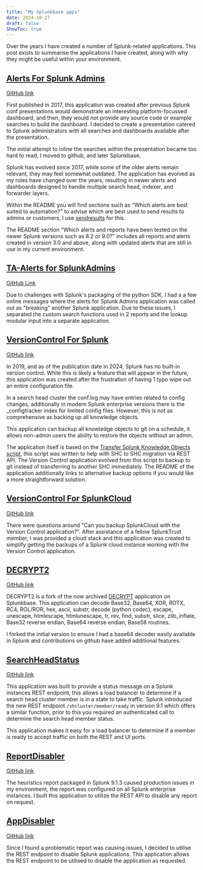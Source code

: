 ```yaml
---
title: "My Splunkbase apps"
date: 2024-10-27
draft: false
ShowToc: true
---
```


Over the years I have created a number of Splunk-related applications. This post exists to summarise the applications I have created, along with why they might be useful within your environment.

## [Alerts For Splunk Admins](https://splunkbase.splunk.com/app/3796)
[GitHub link](https://github.com/gjanders/SplunkAdmins)

First published in 2017, this application was created after previous Splunk conf presentations would demonstrate an interesting platform-focussed dashboard, and then, they would not provide any source code or example searches to build the dashboard. I decided to create a presentation catered to Splunk administrators with all searches and dashboards available after the presentation.

The initial attempt to inline the searches within the presentation became too hard to read, I moved to github, and later Splunkbase.

Splunk has evolved since 2017, while some of the older alerts remain relevant, they may feel somewhat outdated. The application has evolved as my roles have changed over the years, resulting in newer alerts and dashboards designed to handle multiple search head, indexer, and forwarder layers.

Within the README you will find sections such as "Which alerts are best suited to automation?" to advise which are best used to send results to admins or customers, I use [sendresults](https://splunkbase.splunk.com/app/1794) for this.

The README section "Which alerts and reports have been tested on the newer Splunk versions such as 8.2 or 9.0?" includes all reports and alerts created in version 3.0 and above, along with updated alerts that are still in use in my current environment.

## [TA-Alerts for SplunkAdmins](https://splunkbase.splunk.com/app/6518)
[GitHub Link](https://github.com/gjanders/TA-SplunkAdmins)

Due to challenges with Splunk's packaging of the python SDK, I had a a few online messages where the alerts for Splunk Admins application was called out as "breaking" another Splunk application. Due to these issues, I separated the custom search functions used in 2 reports and the lookup modular input into a separate application.

## [VersionControl For Splunk](https://splunkbase.splunk.com/app/4355)
[GitHub link](https://github.com/gjanders/SplunkVersionControl)

In 2019, and as of the publication date in 2024, Splunk has no built-in version control. While this is likely a feature that will appear in the future, this application was created after the frustration of having 1 typo wipe out an entire configuration file.

In a search head cluster the conf.log may have entries related to config changes, additionally in modern Splunk enterprise versions there is the _configtracker index for limited config files. However, this is not as comprehensive as backing up all knowledge objects.

This application can backup all knowledge objects to git on a schedule, it allows non-admin users the ability to restore the objects without an admin.

The application itself is based on the [Transfer Splunk Knowledge Objects script](https://github.com/gjanders/Splunk/blob/master/bin/transfersplunkknowledgeobjects.py), this script was written to help with SHC to SHC migration via REST API. The Version Control application evolved from this script to backup to git instead of transferring to another SHC immediately. The README of the application additionally links to alternative backup options if you would like a more straightforward solution.

## [VersionControl For SplunkCloud](https://splunkbase.splunk.com/app/5061)
[GitHub link](https://github.com/gjanders/SplunkVersionControlCloud)

There were questions around "Can you backup SplunkCloud with the Version Control application?". After assistance of a fellow SplunkTrust member, I was provided a cloud stack and this application was created to simplify getting the backups of a Splunk cloud instance working with the Version Control application.

## [DECRYPT2](https://splunkbase.splunk.com/app/5565)
[GitHub link](https://github.com/gjanders/decrypt2)

DECRYPT2 is a fork of the now archived [DECRYPT](https://splunkbase.splunk.com/app/2655) application on Splunkbase. This application can decode Base32, Base64, XOR, ROTX, RC4, ROL/ROR, hex, ascii, substr, decode (python codec), escape, unescape, htmlescape, htmlunescape, tr, rev, find, substr, slice, zlib_inflate, Base32 reverse endian, Base64 reverse endian, Base58 routines.

I forked the initial version to ensure I had a base64 decoder easily available in Splunk and contributions on github have added additional features.

## [SearchHeadStatus](https://splunkbase.splunk.com/app/7315)
[GitHub link](https://github.com/gjanders/SearchHeadStatus)

This application was built to provide a status message on a Splunk instances REST endpoint, this allows a load balancer to determine if a search head cluster member is in a state to take traffic.
Splunk introduced the new REST endpoint `/shcluster/member/ready` in version 9.1 which offers a similar function, prior to this you required an authenticated call to determine the search head member status.

This application makes it easy for a load balancer to determine if a member is ready to accept traffic on both the REST and UI ports.

## [ReportDisabler](https://splunkbase.splunk.com/app/7314)
[GitHub link](https://github.com/gjanders/ReportDisabler)

The heuristics report packaged in Splunk 9.1.3 caused production issues in my environment, the report was configured on all Splunk enterprise instances. I built this application to utilize the REST API to disable any report on request.

## [AppDisabler](https://splunkbase.splunk.com/app/7319)
[GitHub link](https://github.com/gjanders/AppDisabler)

Since I found a problematic report was causing issues, I decided to utilise the REST endpoint to disable Splunk applications. This application allows the REST endpoint to be utilised to disable the application as requested.
